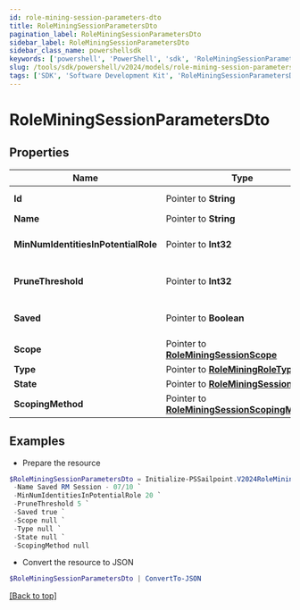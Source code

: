 ```yaml
---
id: role-mining-session-parameters-dto
title: RoleMiningSessionParametersDto
pagination_label: RoleMiningSessionParametersDto
sidebar_label: RoleMiningSessionParametersDto
sidebar_class_name: powershellsdk
keywords: ['powershell', 'PowerShell', 'sdk', 'RoleMiningSessionParametersDto'] 
slug: /tools/sdk/powershell/v2024/models/role-mining-session-parameters-dto
tags: ['SDK', 'Software Development Kit', 'RoleMiningSessionParametersDto']
---
```



# RoleMiningSessionParametersDto

## Properties

Name | Type | Description | Notes
------------ | ------------- | ------------- | -------------
**Id** |  Pointer to **String** | The ID of the role mining session | [optional] 
**Name** |  Pointer to **String** | The session's saved name | [optional] 
**MinNumIdentitiesInPotentialRole** |  Pointer to **Int32** | Minimum number of identities in a potential role | [optional] 
**PruneThreshold** |  Pointer to **Int32** | The prune threshold to be used or null to calculate prescribedPruneThreshold | [optional] 
**Saved** |  Pointer to **Boolean** | The session's saved status | [optional] [default to $true]
**Scope** |  Pointer to [**RoleMiningSessionScope**](role-mining-session-scope) |  | [optional] 
**Type** |  Pointer to [**RoleMiningRoleType**](role-mining-role-type) |  | [optional] 
**State** |  Pointer to [**RoleMiningSessionState**](role-mining-session-state) |  | [optional] 
**ScopingMethod** |  Pointer to [**RoleMiningSessionScopingMethod**](role-mining-session-scoping-method) |  | [optional] 

## Examples

- Prepare the resource
```powershell
$RoleMiningSessionParametersDto = Initialize-PSSailpoint.V2024RoleMiningSessionParametersDto  -Id 9f36f5e5-1e81-4eca-b087-548959d91c71 `
 -Name Saved RM Session - 07/10 `
 -MinNumIdentitiesInPotentialRole 20 `
 -PruneThreshold 5 `
 -Saved true `
 -Scope null `
 -Type null `
 -State null `
 -ScopingMethod null
```

- Convert the resource to JSON
```powershell
$RoleMiningSessionParametersDto | ConvertTo-JSON
```


[[Back to top]](#) 


